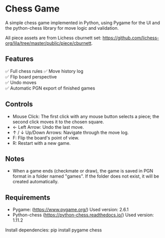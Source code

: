 # Chess Game

A simple chess game implemented in Python, using Pygame for the UI and the python-chess library for move logic and validation.

All piece assets are from Lichess cburnett set: https://github.com/lichess-org/lila/tree/master/public/piece/cburnett.

## Features

✅ Full chess rules 
✅ Move history log  
✅ Flip board perspective  
✅ Undo moves  
✅ Automatic PGN export of finished games

## Controls

- Mouse Click: The first click with any mouse button selects a piece; the second click moves it to the chosen square.
- ← Left Arrow: Undo the last move.
- ↑ / ↓ Up/Down Arrows: Navigate through the move log.
- F: Flip the board's point of view.
- R: Restart with a new game.

## Notes

- When a game ends (checkmate or draw), the game is saved in PGN format in a folder named "games". If the folder does not exist, it will be created automatically.

## Requirements

- Pygame: (https://www.pygame.org/) Used version: 2.6.1
- Python-chess (https://python-chess.readthedocs.io/) Used version: 1.11.2

Install dependencies:
pip install pygame chess
